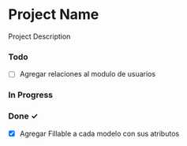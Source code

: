 # Project Name

Project Description

### Todo

- [ ] Agregar relaciones al modulo de usuarios  

### In Progress


### Done ✓

- [x] Agregar Fillable a cada modelo con sus atributos  

